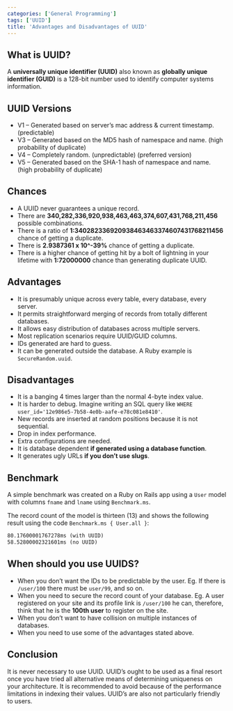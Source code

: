 ```yaml
---
categories: ['General Programming']
tags: ['UUID']
title: 'Advantages and Disadvantages of UUID'
---
```

## What is UUID?
A **universally unique identifier (UUID)** also known as **globally unique identifier (GUID)** is a 128-bit number used to identify computer systems information.

## UUID Versions
* V1 – Generated based on server’s mac address & current timestamp. (predictable)
* V3 – Generated based on the MD5 hash of namespace and name. (high probability of duplicate)
* V4 – Completely random. (unpredictable) (preferred version)
* V5 – Generated based on the SHA-1 hash of namespace and name. (high probability of duplicate)

## Chances
* A UUID never guarantees a unique record.
* There are **340,282,336,920,938,463,463,374,607,431,768,211,456** possible combinations.
* There is a ratio of **1:340282336920938463463374607431768211456** chance of getting a duplicate.
* There is **2.9387361 x 10^-39%** chance of getting a duplicate.
* There is a higher chance of getting hit by a bolt of lightning in your lifetime with **1:72000000** chance than generating duplicate UUID.

## Advantages
* It is presumably unique across every table, every database, every server.
* It permits straightforward merging of records from totally different databases.
* It allows easy distribution of databases across multiple servers.
* Most replication scenarios require UUID/GUID columns.
* IDs generated are hard to guess.
* It can be generated outside the database. A Ruby example is `SecureRandom.uuid`.

## Disadvantages
* It is a banging 4 times larger than the normal 4-byte index value.
* It is harder to debug. Imagine writing an SQL query like `WHERE user_id='12e986e5-7b58-4e0b-aafe-e78c081e8410'`.
* New records are inserted at random positions because it is not sequential.
* Drop in index performance.
* Extra configurations are needed.
* It is database dependent **if generated using a database function**.
* It generates ugly URLs **if you don’t use slugs**.

## Benchmark
A simple benchmark was created on a Ruby on Rails app using a `User` model with columns `fname` and `lname` using `Benchmark.ms`.

The record count of the model is thirteen (13) and shows the following result using the code `Benchmark.ms { User.all }`:

```txt
80.17600001767278ms (with UUID)
58.52800002321601ms (no UUID)
```

## When should you use UUIDS?
* When you don’t want the IDs to be predictable by the user. Eg. If there is `/user/100` there must be `user/99`, and so on.
* When you need to secure the record count of your database. Eg. A user registered on your site and its profile link is `/user/100` he can, therefore, think that he is the **100th user** to register on the site.
* When you don’t want to have collision on multiple instances of databases.
* When you need to use some of the advantages stated above.

## Conclusion
It is never necessary to use UUID. UUID’s ought to be used as a final resort once you have tried all alternative means of determining uniqueness on your architecture. It is recommended to avoid because of the performance limitations in indexing their values. UUID’s are also not particularly friendly to users.
